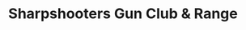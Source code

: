 ---
title: "Sharpshooters Gun Club & Range"
url: /greenville/sharpshooters-gun-club-und-range/
shop: Waffen
---